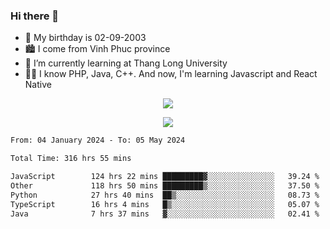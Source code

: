 ### Hi there 👋
- 🎂 My birthday is 02-09-2003
- 🏙️ I come from Vinh Phuc province
- 🌱 I’m currently learning at Thang Long University
- 🧑‍💻 I know PHP, Java, C++. And now, I'm learning Javascript and React Native
<p align="center"><img src="https://github-readme-stats.vercel.app/api?username=tmquang0209&show_icons=true&theme=gradient"></p>
<p align="center"><img src="https://github-readme-stats.vercel.app/api/top-langs/?username=tmquang0209&hide=scss,css&langs_count=10"></p>
<!--START_SECTION:waka-->

```txt
From: 04 January 2024 - To: 05 May 2024

Total Time: 316 hrs 55 mins

JavaScript        124 hrs 22 mins █████████▓░░░░░░░░░░░░░░░   39.24 %
Other             118 hrs 50 mins █████████▒░░░░░░░░░░░░░░░   37.50 %
Python            27 hrs 40 mins  ██▒░░░░░░░░░░░░░░░░░░░░░░   08.73 %
TypeScript        16 hrs 4 mins   █▒░░░░░░░░░░░░░░░░░░░░░░░   05.07 %
Java              7 hrs 37 mins   ▓░░░░░░░░░░░░░░░░░░░░░░░░   02.41 %
```

<!--END_SECTION:waka-->
